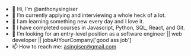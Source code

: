 - 👋 Hi, I’m @anthonysingiser
- 👀 I’m currently applying and interviewing a whole heck of a lot.
- 🎯 I am learning something new every day and I love it.
- 🌱 I have completed courses in Javascript, Python, SQL, React, and Git. 
- 💞️ I’m looking for an entry-level position as a software engineer || web developer || jobsAtYourCompany['good ass job']
- 📫 How to reach me: asingiser@gmail.com
